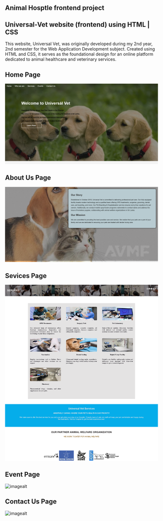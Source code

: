 Animal Hosptle frontend project
---
Universal-Vet website (frontend) using HTML | CSS
---
This website, Universal Vet, was originally developed during my 2nd year, 2nd semester for the Web Application Development subject. Created using HTML and CSS, it serves as the foundational design for an online platform dedicated to animal healthcare and veterinary services. 

Home Page 
---
![imagealt](https://github.com/shineeUthpi/Universal-Vet/blob/7f3f46f9ef0af354ed7cac90ae469f24231b1a77/ss/Home.png)

About Us Page
---
![imagealt](https://github.com/shineeUthpi/Universal-Vet/blob/7f3f46f9ef0af354ed7cac90ae469f24231b1a77/ss/About%20Us.png)

Sevices Page
---
![imagealt](https://github.com/shineeUthpi/Universal-Vet/blob/7f3f46f9ef0af354ed7cac90ae469f24231b1a77/ss/Services.png)

Event Page
---
![imagealt](https://github.com/shineeUthpi/Universal-Vet/blob/7f3f46f9ef0af354ed7cac90ae469f24231b1a77/ss/Event.png)

Contact Us Page
---
![imagealt]()
